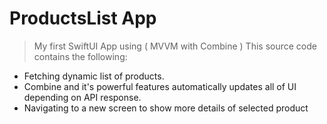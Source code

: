 # ProductsList App
> My first SwiftUI App using ( MVVM with Combine )
This source code contains the following:
- Fetching dynamic list of products.
- Combine and it's powerful features automatically updates all of UI depending on API response.
- Navigating to a new screen to show more details of selected product


